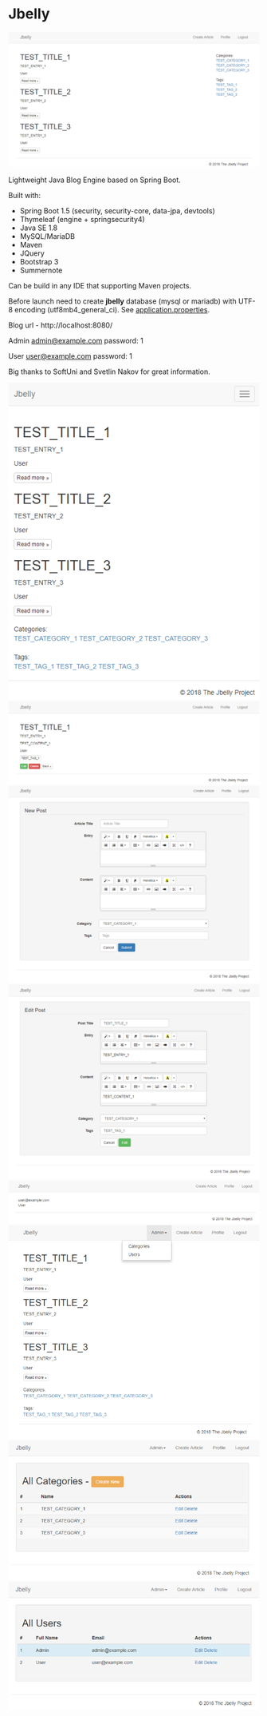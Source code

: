 # Jbelly

<img src="sample-images/jbelly-index.PNG"/>

Lightweight Java Blog Engine based on Spring Boot.

Built with:
* Spring Boot 1.5 (security, security-core, data-jpa, devtools)
* Thymeleaf (engine + springsecurity4)
* Java SE 1.8
* MySQL/MariaDB
* Maven
* JQuery
* Bootstrap 3
* Summernote

Can be build in any IDE that supporting Maven projects. 

Before launch need to create **jbelly** database (mysql or mariadb) with UTF-8 encoding (utf8mb4_general_ci). See [application.properties](https://github.com/evgeniyosipov/jbelly/blob/master/src/main/resources/application.properties).

Blog url - http://localhost:8080/

Admin admin@example.com password: 1

User user@example.com password: 1

Big thanks to SoftUni and Svetlin Nakov for great information.

<img src="sample-images/jbelly-index-compact.PNG"/>
<img src="sample-images/jbelly-post.PNG"/>
<img src="sample-images/jbelly-create.PNG"/>
<img src="sample-images/jbelly-edit.PNG"/>
<img src="sample-images/jbelly-profile.PNG"/>
<img src="sample-images/jbelly-index-admin.PNG"/>
<img src="sample-images/jbelly-admin-categories.PNG"/>
<img src="sample-images/jbelly-admin-users.PNG"/>
